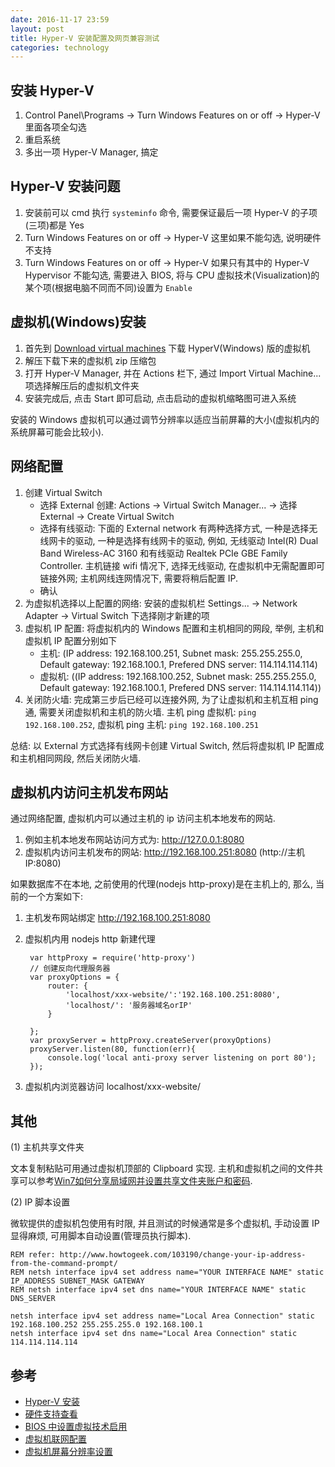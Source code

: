```yaml
---
date: 2016-11-17 23:59
layout: post
title: Hyper-V 安装配置及网页兼容测试
categories: technology
---
```


## 安装 Hyper-V

1. Control Panel\Programs -> Turn Windows Features on or off -> Hyper-V 里面各项全勾选
2. 重启系统
3. 多出一项 Hyper-V Manager, 搞定

## Hyper-V 安装问题

1. 安装前可以 cmd 执行 `systeminfo` 命令, 需要保证最后一项 Hyper-V 的子项(三项)都是 Yes
2. Turn Windows Features on or off -> Hyper-V 这里如果不能勾选, 说明硬件不支持
3. Turn Windows Features on or off -> Hyper-V 如果只有其中的 Hyper-V Hypervisor 不能勾选, 需要进入 BIOS, 将与 CPU 虚拟技术(Visualization)的某个项(根据电脑不同而不同)设置为 `Enable`

## 虚拟机(Windows)安装

1. 首先到 [Download virtual machines](https://developer.microsoft.com/en-us/microsoft-edge/tools/vms/) 下载 HyperV(Windows) 版的虚拟机
2. 解压下载下来的虚拟机 zip 压缩包
3. 打开 Hyper-V Manager, 并在 Actions 栏下, 通过 Import Virtual Machine... 项选择解压后的虚拟机文件夹
4. 安装完成后, 点击 Start 即可启动, 点击启动的虚拟机缩略图可进入系统

安装的 Windows 虚拟机可以通过调节分辨率以适应当前屏幕的大小(虚拟机内的系统屏幕可能会比较小).

## 网络配置

1. 创建 Virtual Switch
    - 选择 External 创建: Actions -> Virtual Switch Manager... -> 选择 External -> Create Virtual Switch
    - 选择有线驱动: 下面的 External network 有两种选择方式, 一种是选择无线网卡的驱动, 一种是选择有线网卡的驱动, 例如, 无线驱动 Intel(R) Dual Band Wireless-AC 3160 和有线驱动 Realtek PCIe GBE Family Controller. 主机链接 wifi 情况下, 选择无线驱动, 在虚拟机中无需配置即可链接外网; 主机网线连网情况下, 需要将稍后配置 IP.
    - 确认
2. 为虚拟机选择以上配置的网络: 安装的虚拟机栏 Settings... -> Network Adapter -> Virtual Switch 下选择刚才新建的项
3. 虚拟机 IP 配置: 将虚拟机内的 Windows 配置和主机相同的网段, 举例, 主机和虚拟机 IP 配置分别如下
    - 主机: (IP address: 192.168.100.251, Subnet mask: 255.255.255.0, Default gateway: 192.168.100.1, Prefered DNS server: 114.114.114.114)
    - 虚拟机: ((IP address: 192.168.100.252, Subnet mask: 255.255.255.0, Default gateway: 192.168.100.1, Prefered DNS server: 114.114.114.114))
4. 关闭防火墙: 完成第三步后已经可以连接外网, 为了让虚拟机和主机互相 ping 通, 需要关闭虚拟机和主机的防火墙. 主机 ping 虚拟机: `ping 192.168.100.252`, 虚拟机 ping 主机: `ping 192.168.100.251`

总结: 以 External 方式选择有线网卡创建 Virtual Switch, 然后将虚拟机 IP 配置成和主机相同网段, 然后关闭防火墙.

## 虚拟机内访问主机发布网站

通过网络配置, 虚拟机内可以通过主机的 ip 访问主机本地发布的网站.

1. 例如主机本地发布网站访问方式为: http://127.0.0.1:8080
2. 虚拟机内访问主机发布的网站: http://192.168.100.251:8080 (http://主机IP:8080)

如果数据库不在本地, 之前使用的代理(nodejs http-proxy)是在主机上的, 那么, 当前的一个方案如下:

1. 主机发布网站绑定 http://192.168.100.251:8080
2. 虚拟机内用 nodejs http 新建代理

        var httpProxy = require('http-proxy')
        // 创建反向代理服务器
        var proxyOptions = {
            router: {
                'localhost/xxx-website/':'192.168.100.251:8080',
                'localhost/': '服务器域名orIP'
            }
            
        };
        var proxyServer = httpProxy.createServer(proxyOptions)
        proxyServer.listen(80, function(err){
            console.log('local anti-proxy server listening on port 80');
        });

3. 虚拟机内浏览器访问 localhost/xxx-website/

## 其他

(1) 主机共享文件夹

文本复制粘贴可用通过虚拟机顶部的 Clipboard 实现. 主机和虚拟机之间的文件共享可以参考[Win7如何分享局域网并设置共享文件夹账户和密码](http://jingyan.baidu.com/article/ceb9fb10ddf6c08cad2ba017.html).

(2) IP 脚本设置

微软提供的虚拟机包使用有时限, 并且测试的时候通常是多个虚拟机, 手动设置 IP 显得麻烦, 可用脚本自动设置(管理员执行脚本).

    REM refer: http://www.howtogeek.com/103190/change-your-ip-address-from-the-command-prompt/
    REM netsh interface ipv4 set address name="YOUR INTERFACE NAME" static IP_ADDRESS SUBNET_MASK GATEWAY
    REM netsh interface ipv4 set dns name="YOUR INTERFACE NAME" static DNS_SERVER

    netsh interface ipv4 set address name="Local Area Connection" static 192.168.100.252 255.255.255.0 192.168.100.1
    netsh interface ipv4 set dns name="Local Area Connection" static 114.114.114.114

## 参考

- [Hyper-V 安装](https://msdn.microsoft.com/en-us/virtualization/hyperv_on_windows/quick_start/walkthrough_install)
- [硬件支持查看](http://social.technet.microsoft.com/wiki/contents/articles/1401.hyper-v-list-of-slat-capable-cpus-for-hosts.aspx)
- [BIOS 中设置虚拟技术启用](http://superuser.com/questions/568425/hyper-v-virtualisation-disabled-in-firmware)
- [虚拟机联网配置](http://jingyan.baidu.com/article/ca2d939d2e39aeeb6d31ce42.html)
- [虚拟机屏幕分辨率设置](https://blogs.msdn.microsoft.com/virtual_pc_guy/2013/07/09/configuring-wide-screen-resolutions-in-a-hyper-v-virtual-machine/)
